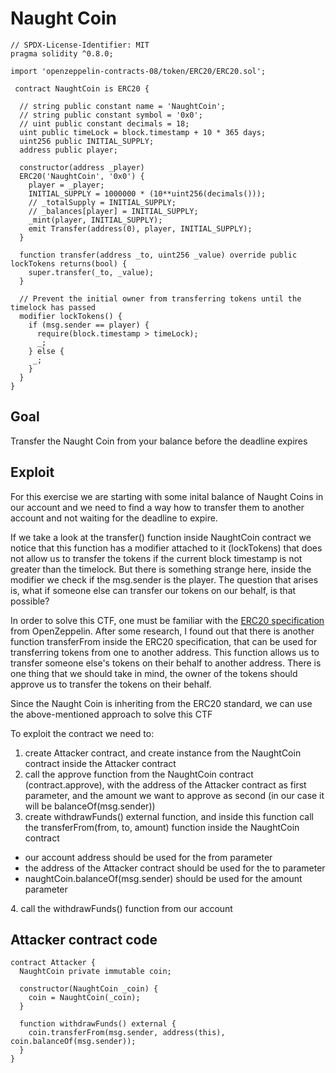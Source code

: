 # Naught Coin

```
// SPDX-License-Identifier: MIT
pragma solidity ^0.8.0;

import 'openzeppelin-contracts-08/token/ERC20/ERC20.sol';

 contract NaughtCoin is ERC20 {

  // string public constant name = 'NaughtCoin';
  // string public constant symbol = '0x0';
  // uint public constant decimals = 18;
  uint public timeLock = block.timestamp + 10 * 365 days;
  uint256 public INITIAL_SUPPLY;
  address public player;

  constructor(address _player) 
  ERC20('NaughtCoin', '0x0') {
    player = _player;
    INITIAL_SUPPLY = 1000000 * (10**uint256(decimals()));
    // _totalSupply = INITIAL_SUPPLY;
    // _balances[player] = INITIAL_SUPPLY;
    _mint(player, INITIAL_SUPPLY);
    emit Transfer(address(0), player, INITIAL_SUPPLY);
  }
  
  function transfer(address _to, uint256 _value) override public lockTokens returns(bool) {
    super.transfer(_to, _value);
  }

  // Prevent the initial owner from transferring tokens until the timelock has passed
  modifier lockTokens() {
    if (msg.sender == player) {
      require(block.timestamp > timeLock);
      _;
    } else {
     _;
    }
  } 
} 
```

## Goal

Transfer the Naught Coin from your balance before the deadline expires

## Exploit

For this exercise we are starting with some inital balance of Naught Coins in our account and we need to find a way how to transfer them to another account and not waiting for the deadline to expire.

If we take a look at the transfer() function inside NaughtCoin contract we notice that this function has a modifier attached to it (lockTokens) that does not allow us to transfer the tokens if the current block timestamp is not greater than the timelock. But there is something strange here, inside the modifier we check if the msg.sender is the player. The question that arises is, what if someone else can transfer our tokens on our behalf, is that possible?

In order to solve this CTF, one must be familiar with the <a href="https://docs.openzeppelin.com/contracts/4.x/api/token/erc20" target="_blank" rel="noopener noreferrer">ERC20 specification</a> from OpenZeppelin. After some research, I found out that there is another function transferFrom inside the ERC20 specification, that can be used for transferring tokens from one to another address. This function allows us to transfer someone else's tokens on their behalf to another address. There is one thing that we should take in mind, the owner of the tokens should approve us to transfer the tokens on their behalf.

Since the Naught Coin is inheriting from the ERC20 standard, we can use the above-mentioned approach to solve this CTF

To exploit the contract we need to:

1. create Attacker contract, and create instance from the NaughtCoin contract inside the Attacker contract
2. call the approve function from the NaughtCoin contract (contract.approve), with the address of the Attacker contract as first parameter, and the amount we want to approve as second (in our case it will be balanceOf(msg.sender))
3. create withdrawFunds() external function, and inside this function call the transferFrom(from, to, amount) function inside the NaughtCoin contract
  <ul>
  <li>our account address should be used for the from parameter</li>
  <li>the address of the Attacker contract should be used for the to parameter</li>
  <li>naughtCoin.balanceOf(msg.sender) should be used for the amount parameter</li>
  </ul>
4. call the withdrawFunds() function from our account

## Attacker contract code

```
contract Attacker {
  NaughtCoin private immutable coin;

  constructor(NaughtCoin _coin) {
    coin = NaughtCoin(_coin);
  }

  function withdrawFunds() external {
    coin.transferFrom(msg.sender, address(this), coin.balanceOf(msg.sender));
  }
}
```